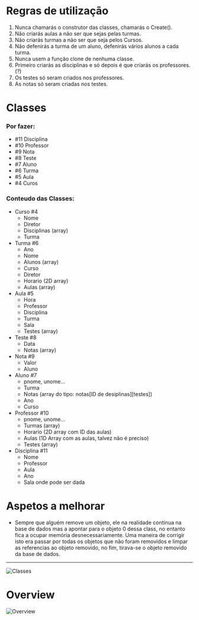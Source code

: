 # Regras de utilização
1. Nunca chamarás o construtor das classes, chamarás o Create().
3. Não criarás aulas a não ser que sejas pelas turmas.
4. Não criarás turmas a não ser que seja pelos Cursos.
3. Não defenirás a turma de um aluno, defenirás vários alunos a cada turma.
4. Nunca usem a função clone de nenhuma classe.
5. Primeiro criarás as disciplinas e só depois é que criarás os professores. (?)
6. Os testes só seram criados nos professores.
6. As notas só seram criadas nos testes.


# Classes
### Por fazer:
* #11 Disciplina
* #10 Professor
* #9 Nota
* #8 Teste
* #7 Aluno
* #6 Turma
* #5 Aula
* #4 Curos

### Conteudo das Classes:
* Curso #4
    * Nome
    * Diretor
    * Disciplinas (array)
    * Turma
* Turma #6
    * Ano
    * Nome
    * Alunos (array)
    * Curso
    * Diretor
    * Horario (2D array)
    * Aulas (array)
* Aula #5
    * Hora
    * Professor
    * Disciplina
    * Turma
    * Sala
    * Testes (array)
* Teste #8
    * Data
    * Notas (array)
* Nota #9
    * Valor
    * Aluno
* Aluno #7
    * pnome, unome...
    * Turma
    * Notas (array do tipo: notas[ID de desiplinas][testes])
    * Ano
    * Curso
* Professor #10
    * pnome, unome...
    * Turmas (array)
    * Horario (2D array com ID das aulas)
    * Aulas (1D Array com as aulas, talvez não é preciso)
    * Testes (array)
* Disciplina #11
    * Nome
    * Professor
    * Aula
    * Ano
    * Sala onde pode ser dada


# Aspetos a melhorar
* Sempre que alguém remove um objeto, ele na realidade continua na base de dados mas a apontar para o objeto 0 dessa class, no entanto fica a ocupar memória desnecessariamente. Uma maneira de corrigir isto era passar por todas os objetos que não foram removidos e limpar as referencias ao objeto removido, no fim, tirava-se o objeto removido da base de dados.


---
![Classes](https://gitlab.com/EI-UBI/POO/Projeto/raw/master/Guidelines/Classes.JPG "Classes")
# Overview
![Overview](https://gitlab.com/EI-UBI/POO/Projeto/raw/master/Guidelines/Overview.JPG "Overview")